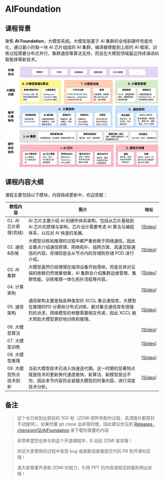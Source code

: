 # AIFoundation

## 课程背景

聚焦 **AI Foundation**，大模型系统。大模型是基于 AI 集群的全栈软硬件性能优化，通过最小的每一块 AI 芯片组成的 AI 集群，编译器使能到上层的 AI 框架，训练过程需要分布式并行、集群通信等算法支持，而且在大模型领域最近持续演进如智能体等新技术。

![大模型系统全栈](images/aifoundation.png)

## 课程内容大纲

课程主要包括以下模块，内容陆续更新中，欢迎贡献：

| 教程内容            | 简介                                                                                                | 地址                           |
| --------------- | ------------------------------------------------------------------------------------------------- | ---------------------------- |
| 01. AI 芯片原理(完结) | AI 芯片主要介绍 AI 的硬件体系架构，包括从芯片基础到 AI 芯片的原理与架构，芯片设计需要考虑 AI 算法与编程体系，以应对 AI 快速的发展。                       | [[Slides](./01AIChip/)]      |
| 02. 通信&存储       | 大模型训练和推理的过程中都严重依赖于网络通信，因此会重点介绍通信原理、网络拓扑、组网方案、高速互联通信的内容。存储则是会从节点内的存储到存储 POD 进行介绍。                  | [[Slides](./02StorComm/)]    |
| 03. AI 集群       | 大模型虽然已经慢慢在端测设备开始落地，但是总体对云端的依赖仍然很重很重，AI 集群会介绍集群运维管理、集群性能、训练推理一体化拓扑流程等内容。                           | [[Slides]()]                 |
| 04. 计算架构        |                                                                                                   | [[Slides]()]                 |
| 05. 通信架构        | 通信架构主要是指各种类型的 XCCL 集合通信库，大模型在推理的PD 分离和分布式训练，都对集合通信库有很强烈的诉求，网络模型的参数需要相互传递，因此 XCCL 极大帮助大模型更好地训练和推理。 | [[Slides](./05XCCL/)]        |
| 06. 大模型算法       |                                                                                                   | [[Slides]()]                 |
| 07. 大模型训练       |                                                                                                   | [[Slides]()]                 |
| 08. 大模型推理       |                                                                                                   | [[Slides]()]                 |
| 09. 大模型热点技术剖析   | 当前大模型技术已进入快速迭代期。这一时期的显著特点就是技术的更新换代速度极快，新算法、新模型层出不穷。因此本节内容将会紧跟大模型的时事内容，进行深度技术分析。                   | [[Slides](./09Newsletters/)] |

## 备注

> 这个仓已经到达疯狂的 10G 啦（ZOMI 把所有制作过程、高清图片都原封不动提供），如果你要 git clone 会非常的慢，因此建议优先到  [Releases · chenzomi12/AIFoundation](https://github.com/chenzomi12/AIFoundation/releases) 来下载你需要的内容

> 非常希望您也参与到这个开源课程中，B 站给 ZOMI 留言哦！
> 
> 欢迎大家使用的过程中发现 bug 或者勘误直接提交代码 PR 到开源社区哦！
> 
> 请大家尊重开源和 ZOMI 的努力，引用 PPT 的内容请规范转载标明出处哦！
